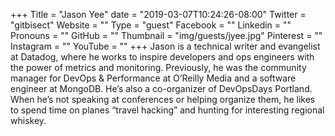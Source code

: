 +++
Title = "Jason Yee"
date = "2019-03-07T10:24:26-08:00"
Twitter = "gitbisect"
Website = ""
Type = "guest"
Facebook = ""
Linkedin = ""
Pronouns = ""
GitHub = ""
Thumbnail = "img/guests/jyee.jpg"
Pinterest = ""
Instagram = ""
YouTube = ""
+++
Jason is a technical writer and evangelist at Datadog, where he works to inspire developers and ops engineers with the power of metrics and monitoring. Previously, he was the community manager for DevOps & Performance at O’Reilly Media and a software engineer at MongoDB. He’s also a co-organizer of DevOpsDays Portland. When he’s not speaking at conferences or helping organize them, he likes to spend time on planes “travel hacking” and hunting for interesting regional whiskey.
